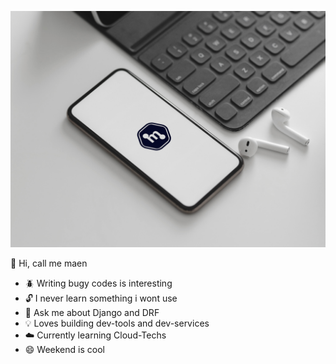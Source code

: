  ![maen-image](logo.jpg)

 :man:  Hi, call me maen

- :beetle: Writing bugy codes is interesting
- :unlock: I never learn something i wont use
- :snake: Ask me about Django and DRF
- :bulb: Loves building dev-tools and dev-services
- :cloud:  Currently learning Cloud-Techs
- :smile:  Weekend is cool